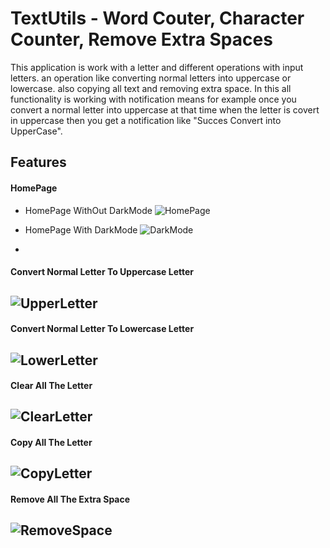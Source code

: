 
# TextUtils - Word Couter, Character Counter, Remove Extra Spaces

This application is work with a letter and different operations with input letters.  an operation like converting normal letters into uppercase or lowercase. also copying all text and removing extra space. In this all functionality is working with notification means for example once you convert a normal letter into uppercase at that time when the letter is covert in uppercase then you get a notification like "Succes Convert into UpperCase".


## Features

#### HomePage
- HomePage WithOut DarkMode 
![HomePage](https://user-images.githubusercontent.com/80502799/215185181-f878982c-adb3-43a6-9851-a951611eab91.png)

- HomePage With DarkMode
![DarkMode](https://user-images.githubusercontent.com/80502799/215185494-d402a84a-4e48-4cca-89c5-5f4195cf4876.png)
-

#### Convert Normal Letter To Uppercase Letter
![UpperLetter](https://user-images.githubusercontent.com/80502799/215185803-e68db7f1-a8ce-43eb-8fea-01aedadd748b.png)
-

#### Convert Normal Letter To Lowercase Letter
![LowerLetter](https://user-images.githubusercontent.com/80502799/215185810-9a430ca4-89c4-4d5b-8bc3-a2a632f1009e.png)
-

#### Clear All The Letter
![ClearLetter](https://user-images.githubusercontent.com/80502799/215185826-a94af60d-e4a0-43e5-9f43-8db0c7e94286.png)
-

#### Copy All The Letter
![CopyLetter](https://user-images.githubusercontent.com/80502799/215185844-b8bd19ba-b200-459a-adc2-f349d91f370f.png)
-

#### Remove All The Extra Space
![RemoveSpace](https://user-images.githubusercontent.com/80502799/215185872-e63bcc3b-ea08-47f3-95ab-52570c77f0dc.png)
-
